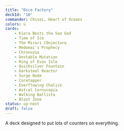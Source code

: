 ```yaml
---
title: "Dice Factory"
deckId: "10"
commander: Chisei, Heart of Oceans
colors: u
cards:
    - Kiora Bests the Sea God
    - Time of Ice
    - The Mirari COnjecture
    - Medomai's Prophecy
    - Chronozoa
    - Unstable Mutation
    - Ring of Evos Isle
    - Quicksilver Fountain
    - Darksteel Reactor
    - Surge Node
    - Coretapper
    - Everflowing Chalice
    - Astral Cornucopia
    - Walking Ballista
    - Blast Zone
status: up-next
draft: false
---
```


A deck designed to put lots of counters on everything.
